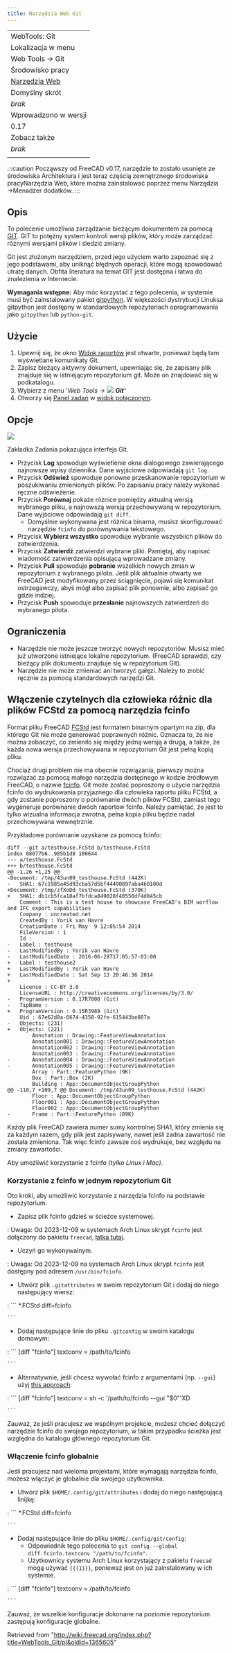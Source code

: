 ```yaml
---
title: Narzędzia Web Git
---
```

|  |
| --- |
| WebTools: Git‏‎ |
| Lokalizacja w menu |
| Web Tools → Git |
| Środowisko pracy |
| [Narzędzia Web](/WebTools_Workbench/pl "WebTools Workbench/pl") |
| Domyślny skrót |
| *brak* |
| Wprowadzono w wersji |
| 0.17 |
| Zobacz także |
| *brak* |
|  |

:::caution
Począwszy od FreeCAD v0.17, narzędzie to zostało usunięte ze środowiska Architektura i jest teraz częścią zewnętrznego środowiska pracyNarzędzia Web, które można zainstalować poprzez menu Narzędzia →Menadżer dodatków.
:::

## Opis

To polecenie umożliwia zarządzanie bieżącym dokumentem za pomocą [GIT](https://en.wikipedia.org/wiki/Git_%28software%29). GIT to potężny system kontroli wersji plików, który może zarządzać różnymi wersjami plików i śledzić zmiany.

Git jest złożonym narzędziem, przed jego użyciem warto zapoznać się z jego podstawami, aby uniknąć błędnych operacji, które mogą spowodować utratę danych. Obfita literatura na temat GIT jest dostępna i łatwa do znalezienia w Internecie.

**Wymagania wstępne:** Aby móc korzystać z tego polecenia, w systemie musi być zainstalowany pakiet [gitpython](https://github.com/gitpython-developers/GitPython). W większości dystrybucji Linuksa gitpython jest dostępny w standardowych repozytoriach oprogramowania jako `gitpython` lub `python-git`.

## Użycie

1. Upewnij się, że okno [Widok raportów](/Report_view/pl "Report view/pl") jest otwarte, ponieważ będą tam wyświetlane komunikaty Git.
2. Zapisz bieżący aktywny dokument, upewniając się, że zapisany plik znajduje się w istniejącym repozytorium git. Może on znajdować się w podkatalogu.
3. Wybierz z menu '*Web Tools → ![](/images/WebTools_Git.svg) **Git'***
4. Otworzy się [Panel zadań](/Task_panel/pl "Task panel/pl") w [widok połączonym](/Combo_view/pl "Combo view/pl").

## Opcje

![](/images/Arch_Git_panel.jpg)

Zakładka Zadania pokazująca interfejs Git.

* Przycisk **Log** spowoduje wyświetlenie okna dialogowego zawierającego najnowsze wpisy dziennika. Dane wyjściowe odpowiadają `git log`.
* Przycisk **Odśwież** spowoduje ponowne przeskanowanie repozytorium w poszukiwaniu zmienionych plików. Po zapisaniu pracy należy wykonać ręczne odświeżenie.
* Przycisk **Porównaj** pokaże różnice pomiędzy aktualną wersją wybranego pliku, a najnowszą wersją przechowywaną w repozytorium. Dane wyjściowe odpowiadają `git diff`.
  + Domyślnie wykonywana jest różnica binarna, musisz skonfigurować narzędzie `fcinfo` do porównywania tekstowego.
* Przycisk **Wybierz wszystko** spowoduje wybranie wszystkich plików do zatwierdzenia.
* Przycisk **Zatwierdź** zatwierdzi wybrane pliki. Pamiętaj, aby napisać wiadomość zatwierdzenia opisującą wprowadzane zmiany.
* Przycisk **Pull** spowoduje **pobranie** wszelkich nowych zmian w repozytorium z wybranego pilota. Jeśli plik aktualnie otwarty we FreeCAD jest modyfikowany przez ściągnięcie, pojawi się komunikat ostrzegawczy, abyś mógł albo zapisać plik ponownie, albo zapisać go gdzie indziej.
* Przycisk **Push** spowoduje **przesłanie** najnowszych zatwierdzeń do wybranego pilota.

## Ograniczenia

* Narzędzie nie może jeszcze tworzyć nowych repozytoriów. Musisz mieć już utworzone istniejące lokalne repozytorium. (FreeCAD sprawdzi, czy bieżący plik dokumentu znajduje się w repozytorium Git).
* Narzędzie nie może zmieniać ani tworzyć gałęzi. Należy to zrobić ręcznie za pomocą standardowych narzędzi Git.

## Włączenie czytelnych dla człowieka różnic dla plików FCStd za pomocą narzędzia fcinfo

Format pliku FreeCAD [FCStd](/File_Format_FCStd/pl "File Format FCStd/pl") jest formatem binarnym opartym na zip, dla którego Git nie może generować poprawnych różnic. Oznacza to, że nie można zobaczyć, co zmieniło się między jedną wersją a drugą, a także, że każda nowa wersja przechowywana w repozytorium Git jest pełną kopią pliku.

Chociaż drugi problem nie ma obecnie rozwiązania, pierwszy można rozwiązać za pomocą małego narzędzia dostępnego w kodzie źródłowym FreeCAD, o nazwie [fcinfo](https://github.com/FreeCAD/FreeCAD/blob/master/src/Tools/fcinfo). Git może zostać poproszony o użycie narzędzia fcinfo do wydrukowania przyjaznego dla człowieka raportu pliku FCStd, a gdy zostanie poproszony o porównanie dwóch plików FCStd, zamiast tego wygeneruje porównanie dwóch raportów fcinfo. Należy pamiętać, że jest to tylko wizualna informacja zwrotna, pełna kopia pliku będzie nadal przechowywana wewnętrznie.

Przykładowe porównanie uzyskane za pomocą fcinfo:

```
diff --git a/testhouse.FcStd b/testhouse.FcStd
index 08077b6..985b1d8 100644
--- a/testhouse.FcStd
+++ b/testhouse.FcStd
@@ -1,26 +1,25 @@
-Document: /tmp/43un09_testhouse.FcStd (442K)
-   SHA1: 67c1985a45d93cba57d5bf44490897aba460100d
+Document: /tmp/zfXoDd_testhouse.FcStd (370K)
+   SHA1: db1cb5fca18af7bfdca849028f40550df4d845cb
    Comment : This is a test house to showcase FreeCAD's BIM worflow and IFC export capabilities
    Company : uncreated.net
    CreatedBy : Yorik van Havre
    CreationDate : Fri May  9 12:05:54 2014 
    FileVersion : 1
    Id : 
-   Label : testhouse
-   LastModifiedBy : Yorik van Havre
-   LastModifiedDate : 2016-06-28T17:05:57-03:00
+   Label : testhouse2
+   LastModifiedBy : Yorik van Havre
+   LastModifiedDate : Sat Sep 13 20:46:36 2014
+
    License : CC-BY 3.0
    LicenseURL : http://creativecommons.org/licenses/by/3.0/
-   ProgramVersion : 0.17R7800 (Git)
-   TipName : 
+   ProgramVersion : 0.15R3989 (Git)
    Uid : 67e62d8a-6674-4358-92fe-615443be887a
-   Objects: (231)
+   Objects: (221)
        Annotation : Drawing::FeatureViewAnnotation
        Annotation001 : Drawing::FeatureViewAnnotation
        Annotation002 : Drawing::FeatureViewAnnotation
        Annotation003 : Drawing::FeatureViewAnnotation
-       Annotation004 : Drawing::FeatureViewAnnotation
-       Annotation005 : Drawing::FeatureViewAnnotation
        Array : Part::FeaturePython (9K)
        Box : Part::Box (2K)
        Building : App::DocumentObjectGroupPython
@@ -110,7 +109,7 @@ Document: /tmp/43un09_testhouse.FcStd (442K)
        Floor : App::DocumentObjectGroupPython
        Floor001 : App::DocumentObjectGroupPython
        Floor002 : App::DocumentObjectGroupPython
-       Frame : Part::FeaturePython (89K)

```

Każdy plik FreeCAD zawiera numer sumy kontrolnej SHA1, który zmienia się za każdym razem, gdy plik jest zapisywany, nawet jeśli żadna zawartość nie została zmieniona. Tak więc fcinfo zawsze coś wydrukuje, bez względu na zmiany zawartości.

Aby umożliwić korzystanie z fcinfo *(tylko Linux i Mac)*.

### Korzystanie z fcinfo w jednym repozytorium Git

Oto kroki, aby umożliwić korzystanie z narzędzia fcinfo na podstawie repozytorium.

* Zapisz plik fcinfo gdzieś w ścieżce systemowej.

:   Uwaga: Od 2023-12-09 w systemach Arch Linux skrypt `fcinfo` jest dołączony do pakietu `freecad`, [łatka tutaj](https://gitlab.archlinux.org/archlinux/packaging/packages/freecad/-/commit/4419bfbfdb670abebd7f2e6ed93194e819781f7d).

* Uczyń go wykonywalnym.

:   Uwaga: Od 2023-12-09 na systemach Arch Linux skrypt `fcinfo` jest dostępny pod adresem `/usr/bin/fcinfo`.

* Utwórz plik `.gitattributes` w swoim repozytorium Git i dodaj do niego następujący wiersz:

:   ```
    *.FCStd diff=fcinfo

    ```

* Dodaj następujące linie do pliku `.gitconfig` w swoim katalogu domowym:

:   ```
    [diff "fcinfo"]
    textconv = /path/to/fcinfo

    ```

* Alternatywnie, jeśli chcesz wywołać fcinfo z argumentami (np. `--gui`) użyj [this approach](https://stackoverflow.com/questions/55601430/how-to-pass-a-filename-argument-gitconfig-diff-textconv):

:   ```
    [diff "fcinfo"]
    textconv = sh -c '/path/to/fcinfo --gui "$0"'XD

    ```

Zauważ, że jeśli pracujesz we wspólnym projekcie, możesz chcieć dołączyć narzędzie fcinfo do swojego repozytorium, w takim przypadku ścieżka jest względna do katalogu głównego repozytorium Git.

### Włączenie fcinfo globalnie

Jeśli pracujesz nad wieloma projektami, które wymagają narzędzia fcinfo, możesz włączyć je globalnie dla swojego użytkownika.

* Utwórz plik `$HOME/.config/git/attributes` i dodaj do niego następującą linijkę:

:   ```
    *.FCStd diff=fcinfo

    ```

* Dodaj następujące linie do pliku `$HOME/.config/git/config`:
  + Odpowiednik tego polecenia to `git config --global diff.fcinfo.textconv "/path/to/fcinfo"`.
  + Użytkownicy systemu Arch Linux korzystający z pakietu `freecad` mogą używać `{{{1}}}`, ponieważ jest on już zainstalowany w ich systemie.

:   ```
    [diff "fcinfo"]
    textconv = /path/to/fcinfo

    ```

Zauważ, że wszelkie konfiguracje dokonane na poziomie repozytorium zastępują konfiguracje globalne.

Retrieved from "<http://wiki.freecad.org/index.php?title=WebTools_Git/pl&oldid=1365605>"